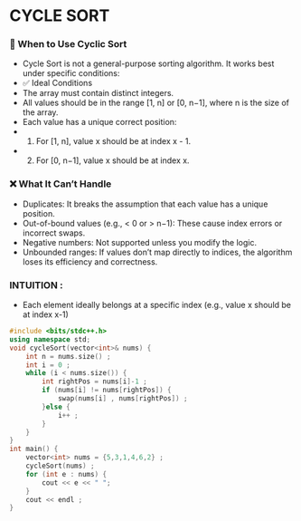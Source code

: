 # CYCLE SORT 

### 🧪 When to Use Cyclic Sort
- Cycle Sort is not a general-purpose sorting algorithm. It works best under specific conditions:
- ✅ Ideal Conditions
- The array must contain distinct integers.
- All values should be in the range [1, n] or [0, n−1], where n is the size of the array.
- Each value has a unique correct position:
- 1) For [1, n], value x should be at index x - 1.
- 2) For [0, n−1], value x should be at index x.

### ❌ What It Can’t Handle
- Duplicates: It breaks the assumption that each value has a unique position.
- Out-of-bound values (e.g., < 0 or > n−1): These cause index errors or incorrect swaps.
- Negative numbers: Not supported unless you modify the logic.
- Unbounded ranges: If values don’t map directly to indices, the algorithm loses its efficiency and correctness.

### INTUITION :
- Each element ideally belongs at a specific index (e.g., value x should be at index x-1)

```cpp
#include <bits/stdc++.h>
using namespace std;
void cycleSort(vector<int>& nums) {
    int n = nums.size() ;
    int i = 0 ;
    while (i < nums.size()) {
        int rightPos = nums[i]-1 ;
        if (nums[i] != nums[rightPos]) {
            swap(nums[i] , nums[rightPos]) ;
        }else {
            i++ ;
        }
    }
}
int main() {
	vector<int> nums = {5,3,1,4,6,2} ;
	cycleSort(nums) ;
	for (int e : nums) {
	    cout << e << " ";
	}
	cout << endl ;
}

```
